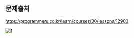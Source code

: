 ## 문제출처
https://programmers.co.kr/learn/courses/30/lessons/12903


![1](https://user-images.githubusercontent.com/83795383/131216432-5b18d195-e08c-4e51-8eee-1ac4bb47dc29.jpg)
